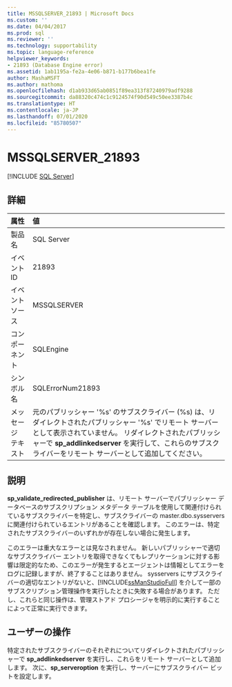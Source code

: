 ```yaml
---
title: MSSQLSERVER_21893 | Microsoft Docs
ms.custom: ''
ms.date: 04/04/2017
ms.prod: sql
ms.reviewer: ''
ms.technology: supportability
ms.topic: language-reference
helpviewer_keywords:
- 21893 (Database Engine error)
ms.assetid: 1ab1195a-fe2a-4e06-b871-b177b6bea1fe
author: MashaMSFT
ms.author: mathoma
ms.openlocfilehash: d1ab933d65ab0851f89ea313f87240979adf9288
ms.sourcegitcommit: da88320c474c1c9124574f90d549c50ee3387b4c
ms.translationtype: HT
ms.contentlocale: ja-JP
ms.lasthandoff: 07/01/2020
ms.locfileid: "85780507"
---
```

# <a name="mssqlserver_21893"></a>MSSQLSERVER_21893
 [!INCLUDE [SQL Server](../../includes/applies-to-version/sqlserver.md)]
  
## <a name="details"></a>詳細  
  
| 属性 | 値 |  
| :-------- | :---- |  
|製品名|SQL Server|  
|イベント ID|21893|  
|イベント ソース|MSSQLSERVER|  
|コンポーネント|SQLEngine|  
|シンボル名|SQLErrorNum21893|  
|メッセージ テキスト|元のパブリッシャー '%s' のサブスクライバー (%s) は、リダイレクトされたパブリッシャー '%s' でリモート サーバーとして表示されていません。 リダイレクトされたパブリッシャーで **sp_addlinkedserver** を実行して、これらのサブスクライバーをリモート サーバーとして追加してください。|  
  
## <a name="explanation"></a>説明  
**sp_validate_redirected_publisher** は、リモート サーバーでパブリッシャー データベースのサブスクリプション メタデータ テーブルを使用して関連付けられているサブスクライバーを特定し、サブスクライバーの master.dbo.sysservers に関連付けられているエントリがあることを確認します。 このエラーは、特定されたサブスクライバーのいずれかが存在しない場合に発生します。  
  
このエラーは重大なエラーとは見なされません。 新しいパブリッシャーで適切なサブスクライバー エントリを取得できなくてもレプリケーションに対する影響は限定的なため、このエラーが発生するとエージェントは情報としてエラーをログに記録しますが、終了することはありません。 sysservers にサブスクライバーの適切なエントリがないと、[!INCLUDE[ssManStudioFull](../../includes/ssmanstudiofull-md.md)] を介して一部のサブスクリプション管理操作を実行したときに失敗する場合があります。 ただし、これらと同じ操作は、管理ストアド プロシージャを明示的に実行することによって正常に実行できます。  
  
## <a name="user-action"></a>ユーザーの操作  
特定されたサブスクライバーのそれぞれについてリダイレクトされたパブリッシャーで **sp_addlinkedserver** を実行し、これらをリモート サーバーとして追加します。 次に、**sp_serveroption** を実行し、サーバーにサブスクライバー ビットを設定します。  
  
